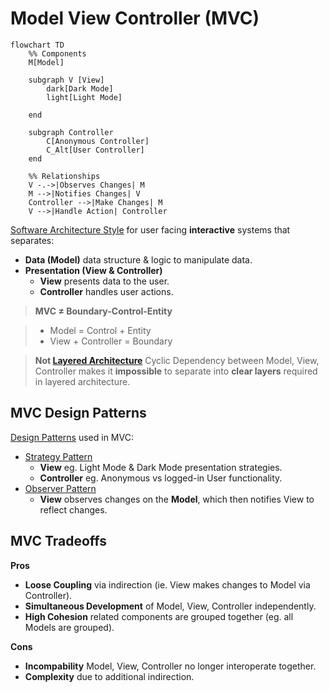 # Model View Controller (MVC)

```mermaid
flowchart TD
    %% Components
    M[Model]

    subgraph V [View]
        dark[Dark Mode]
        light[Light Mode]

    end

    subgraph Controller
        C[Anonymous Controller]
        C_Alt[User Controller]
    end

    %% Relationships
    V -.->|Observes Changes| M
    M -->|Notifies Changes| V
    Controller -->|Make Changes| M
    V -->|Handle Action| Controller
```

[Software Architecture Style](./software-architecture.md#software-architecture-style) for user facing **interactive** systems
that separates:

- **Data (Model)** data structure & logic to manipulate data.
- **Presentation (View & Controller)**
    - **View** presents data to the user.
    - **Controller** handles user actions.

> **MVC ≠ Boundary-Control-Entity**

> - Model = Control + Entity
> - View + Controller = Boundary

> **Not [Layered Architecture](./software-architecture.md#layered-architecture)**
> Cyclic Dependency between Model, View, Controller makes it **impossible** to
> separate into **clear layers** required in layered architecture.

## MVC Design Patterns

[Design Patterns](./object-design.md#design-patterns) used in MVC:

- [Strategy Pattern](./object-design.md#strategy-pattern)
    - **View** eg. Light Mode & Dark Mode presentation strategies.
    - **Controller** eg. Anonymous vs logged-in User functionality.
- [Observer Pattern](./object-design.md#observer-pattern)
    - **View** observes changes on the **Model**, which then notifies View to reflect changes.

## MVC Tradeoffs

**Pros**

- **Loose Coupling** via indirection (ie. View makes changes to Model via Controller).
- **Simultaneous Development** of Model, View, Controller independently.
- **High Cohesion** related components are grouped together (eg. all Models are grouped).

**Cons**

- **Incompability** Model, View, Controller no longer interoperate together.
- **Complexity** due to additional indirection.
